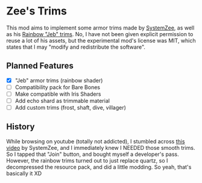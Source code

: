 # Zee's Trims

This mod aims to implement some armor trims made by [SystemZee](https://www.youtube.com/@syszee), as well as his [Rainbow "Jeb" trims](https://youtu.be/MEwsfdl_zzk?t=1750&si=qBTxGidL4Jzsb392). No, I have not been given explicit permission to reuse a lot of his assets, but the experimental mod's license was MIT, which states that I may "modify and redistribute the software".

## Planned Features
- [x] "Jeb" armor trims (rainbow shader)
- [ ] Compatibility pack for Bare Bones
- [ ] Make compatible with Iris Shaders
- [ ] Add echo shard as trimmable material
- [ ] Add custom trims (frost, shaft, dive, villager)

## History

While browsing on youtube (totally not addicted), I stumbled across [this video](https://youtu.be/MEwsfdl_zzk?t=1750&si=qBTxGidL4Jzsb392) by SystemZee, and I immediately knew I NEEDED those smooth trims. So I tapped that "Join" button, and bought myself a developer's pass. However, the rainbow trims turned out to just replace quartz, so I decompressed the resource pack, and did a little modding. So yeah, that's basically it XD
